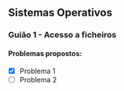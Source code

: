## Sistemas Operativos


 ### Guião 1 - Acesso a ficheiros
 
 #### Problemas propostos:       
 - [x] Problema 1              
 - [ ] Problema 2              
